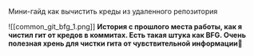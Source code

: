Мини-гайд как вычистить креды из удаленного репозитория

![[common_git_bfg_1.png]]
**История с прошлого места работы, как я чистил гит от кредов в коммитах. Есть такая штука как BFG. Очень полезная хрень для чистки гита от чувствительной информации💪**
